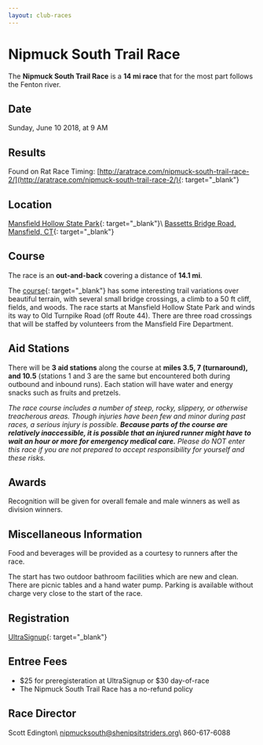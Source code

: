 ```yaml
---
layout: club-races
---
```


# Nipmuck South Trail Race
The **Nipmuck South Trail Race** is a **14 mi race** that for the most part follows the Fenton river.

## Date
Sunday, June 10 2018, at 9 AM

## Results
Found on Rat Race Timing: [http://aratrace.com/nipmuck-south-trail-race-2/](http://aratrace.com/nipmuck-south-trail-race-2/){: target="_blank"}

## Location
[Mansfield Hollow State Park](http://www.ct.gov/deep/mansfieldhollow){: target="_blank"}\\
[Bassetts Bridge Road, Mansfield, CT](https://www.google.com/maps/place/Bassetts+Bridge+Rd,+Mansfield+Center,+CT+06250/@41.7644182,-72.1752659,17z/data=!3m1!4b1!4m2!3m1!1s0x89e6629b25457463:0x762818b3a357aca4){: target="_blank"}

## Course
The race is an **out-and-back** covering a distance of **14.1 mi**.

The [course](http://shenipsitstriders.org/wp-content/uploads/2014/12/nipmuck_south_course.pdf){: target="_blank"} has some interesting trail variations over beautiful terrain, with several small bridge crossings, a climb to a 50 ft cliff, fields, and woods. The race starts at Mansfield Hollow State Park and winds its way to Old Turnpike Road (off Route 44). There are three road crossings that will be staffed by volunteers from the Mansfield Fire Department.

## Aid Stations
There will be **3 aid stations** along the course at **miles 3.5, 7 (turnaround), and 10.5** (stations 1 and 3 are the same but encountered both during outbound and inbound runs). Each station will have water and energy snacks such as fruits and pretzels.

*The race course includes a number of steep, rocky, slippery, or otherwise treacherous areas. Though injuries have been few and minor during past races, a serious injury is possible. **Because parts of the course are relatively inaccessible, it is possible that an injured runner might have to wait an hour or more for emergency medical care.** Please do NOT enter this race if you are not prepared to accept responsibility for yourself and these risks.*

## Awards
Recognition will be given for overall female and male winners as well as division winners.

## Miscellaneous Information
Food and beverages will be provided as a courtesy to runners after the race.

The start has two outdoor bathroom facilities which are new and clean. There are picnic tables and a hand water pump. Parking is available without charge very close to the start of the race.

## Registration
[UltraSignup](http://ultrasignup.com/register.aspx?did=51006){: target="_blank"}

## Entree Fees
* $25 for preregisteration at UltraSignup or $30 day-of-race
* The Nipmuck South Trail Race has a no-refund policy

## Race Director
Scott Edington\\
[nipmucksouth@shenipsitstriders.org](mailto:nipmucksouth@shenipsitstriders.org)\\
860-617-6088